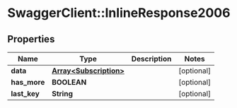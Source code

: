 # SwaggerClient::InlineResponse2006

## Properties
Name | Type | Description | Notes
------------ | ------------- | ------------- | -------------
**data** | [**Array&lt;Subscription&gt;**](Subscription.md) |  | [optional] 
**has_more** | **BOOLEAN** |  | [optional] 
**last_key** | **String** |  | [optional] 

